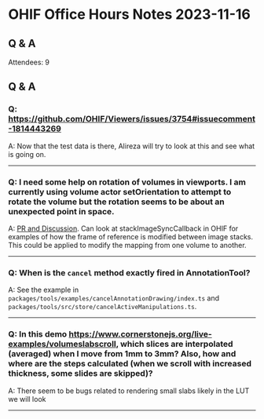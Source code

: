 # OHIF Office Hours Notes 2023-11-16


## Q & A

Attendees: 9

## Q & A

### Q: https://github.com/OHIF/Viewers/issues/3754#issuecomment-1814443269

A: Now that the test data is there, Alireza will try to look at this and see what is going on.

---

### Q: I need some help on rotation of volumes in viewports. I am currently using volume actor setOrientation to attempt to rotate the volume but the rotation seems to be about an unexpected point in space.

A: [PR and Discussion](https://github.com/cornerstonejs/cornerstone3D/pull/859). Can look at stackImageSyncCallback in OHIF for examples of how the frame of reference is modified between image stacks. This could be applied to modify the mapping from one volume to another.

---

### Q: When is the `cancel` method exactly fired in AnnotationTool?

A: See the example in `packages/tools/examples/cancelAnnotationDrawing/index.ts` and `packages/tools/src/store/cancelActiveManipulations.ts`.

---

### Q: In this demo https://www.cornerstonejs.org/live-examples/volumeslabscroll, which slices are interpolated (averaged) when I move from 1mm to 3mm? Also, how and where are the steps calculated (when we scroll with increased thickness, some slides are skipped)?

A: There seem to be bugs related to rendering small slabs likely in the LUT we will look

---

